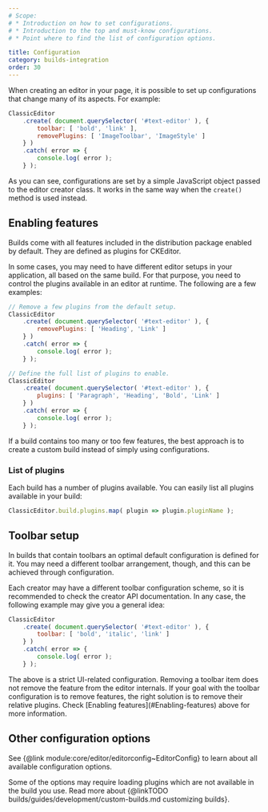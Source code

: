 ```yaml
---
# Scope:
# * Introduction on how to set configurations.
# * Introduction to the top and must-know configurations.
# * Point where to find the list of configuration options.

title: Configuration
category: builds-integration
order: 30
---
```


When creating an editor in your page, it is possible to set up configurations that change many of its aspects. For example:

```js
ClassicEditor
	.create( document.querySelector( '#text-editor' ), {
		toolbar: [ 'bold', 'link' ],
		removePlugins: [ 'ImageToolbar', 'ImageStyle' ]
	} )
	.catch( error => {
		console.log( error );
	} );
```

As you can see, configurations are set by a simple JavaScript object passed to the editor creator class. It works in the same way when the `create()` method is used instead.

## Enabling features

Builds come with all features included in the distribution package enabled by default. They are defined as plugins for CKEditor.

In some cases, you may need to have different editor setups in your application, all based on the same build. For that purpose, you need to control the plugins available in an editor at runtime. The following are a few examples:

```js
// Remove a few plugins from the default setup.
ClassicEditor
	.create( document.querySelector( '#text-editor' ), {
		removePlugins: [ 'Heading', 'Link' ]
	} )
	.catch( error => {
		console.log( error );
	} );
```

```js
// Define the full list of plugins to enable.
ClassicEditor
	.create( document.querySelector( '#text-editor' ), {
		plugins: [ 'Paragraph', 'Heading', 'Bold', 'Link' ]
	} )
	.catch( error => {
		console.log( error );
	} );
```

<side-box tip>
	If a build contains too many or too few features, the best approach is to create a custom build instead of simply using configurations.
</side-box>

### List of plugins

Each build has a number of plugins available. You can easily list all plugins available in your build:

```js
ClassicEditor.build.plugins.map( plugin => plugin.pluginName );
```

## Toolbar setup

In builds that contain toolbars an optimal default configuration is defined for it. You may need a different toolbar arrangement, though, and this can be achieved through configuration.

Each creator may have a different toolbar configuration scheme, so it is recommended to check the creator API documentation. In any case, the following example may give you a general idea:

```js
ClassicEditor
	.create( document.querySelector( '#text-editor' ), {
		toolbar: [ 'bold', 'italic', 'link' ]
	} )
	.catch( error => {
		console.log( error );
	} );
```

<side-box tip>
	The above is a strict UI-related configuration. Removing a toolbar item does not remove the feature from the editor internals. If your goal with the toolbar configuration is to remove features, the right solution is to remove their relative plugins. Check [Enabling features](#Enabling-features) above for more information.
</side-box>

## Other configuration options

See {@link module:core/editor/editorconfig~EditorConfig} to learn about all available configuration options.

Some of the options may require loading plugins which are not available in the build you use. Read more about {@linkTODO builds/guides/development/custom-builds.md customizing builds}.
